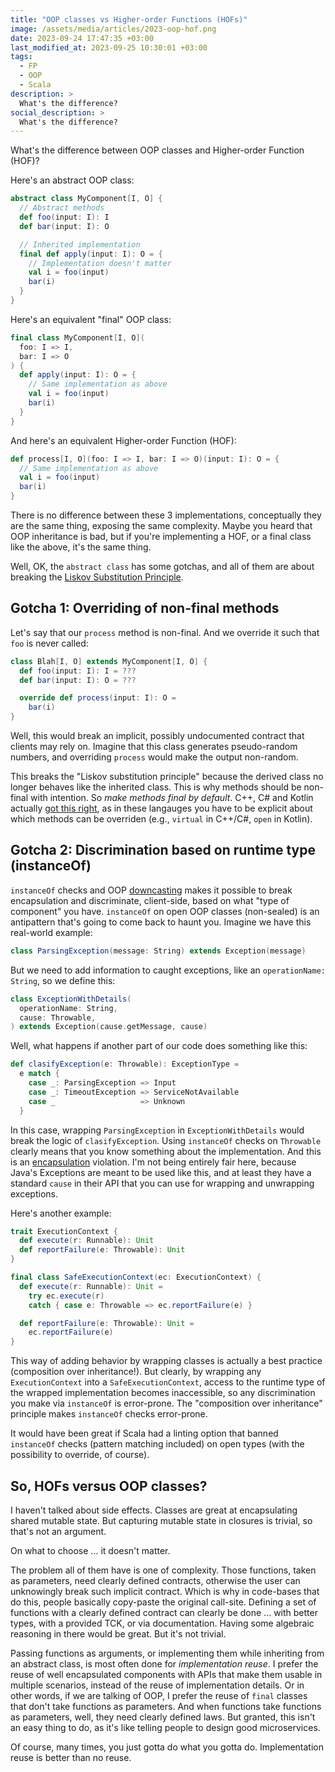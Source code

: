 ```yaml
---
title: "OOP classes vs Higher-order Functions (HOFs)"
image: /assets/media/articles/2023-oop-hof.png
date: 2023-09-24 17:47:35 +03:00
last_modified_at: 2023-09-25 10:30:01 +03:00
tags:
  - FP
  - OOP
  - Scala
description: >
  What's the difference?
social_description: >
  What's the difference?
---
```


<p class="intro">
  What's the difference between OOP classes and Higher-order Function (HOF)?
</p>

Here's an abstract OOP class:

```scala
abstract class MyComponent[I, O] {
  // Abstract methods
  def foo(input: I): I
  def bar(input: I): O

  // Inherited implementation
  final def apply(input: I): O = {
    // Implementation doesn't matter
    val i = foo(input)
    bar(i)
  }
}
```

Here's an equivalent "final" OOP class:

```scala
final class MyComponent[I, O](
  foo: I => I,
  bar: I => O
) {
  def apply(input: I): O = {
    // Same implementation as above
    val i = foo(input)
    bar(i)
  }
}
```

And here's an equivalent Higher-order Function (HOF):

```scala
def process[I, O](foo: I => I, bar: I => O)(input: I): O = {
  // Same implementation as above
  val i = foo(input)
  bar(i)
}
```

There is no difference between these 3 implementations, conceptually they are the same thing, exposing the same complexity. Maybe you heard that OOP inheritance is bad, but if you're implementing a HOF, or a final class like the above, it's the same thing.

Well, OK, the `abstract class` has some gotchas, and all of them are about breaking the [Liskov Substitution Principle](https://en.wikipedia.org/wiki/Liskov_substitution_principle).

## Gotcha 1: Overriding of non-final methods

Let's say that our `process` method is non-final. And we override it such that `foo` is never called:

```scala
class Blah[I, O] extends MyComponent[I, O] {
  def foo(input: I): I = ???
  def bar(input: I): O = ???

  override def process(input: I): O =
    bar(i)
}
```

Well, this would break an implicit, possibly undocumented contract that clients may rely on. Imagine that this class generates pseudo-random numbers, and overriding `process` would make the output non-random.

This breaks the "Liskov substitution principle" because the derived class no longer behaves like the inherited class. This is why methods should be non-final with intention. So *make methods final by default*. C++, C# and Kotlin actually [got this right](https://www.artima.com/articles/versioning-virtual-and-override), as in these langauges you have to be explicit about which methods can be overriden (e.g., `virtual` in C++/C#, `open` in Kotlin).

## Gotcha 2: Discrimination based on runtime type (instanceOf)

`instanceOf` checks and OOP [downcasting](https://en.wikipedia.org/wiki/Downcasting) makes it possible to break encapsulation and discriminate, client-side, based on what "type of component" you have. `instanceOf` on open OOP classes (non-sealed) is an antipattern that's going to come back to haunt you. Imagine we have this real-world example:

```scala
class ParsingException(message: String) extends Exception(message)
```

But we need to add information to caught exceptions, like an `operationName: String`, so we define this:

```scala
class ExceptionWithDetails(
  operationName: String,
  cause: Throwable,
) extends Exception(cause.getMessage, cause)
```

Well, what happens if another part of our code does something like this:

```scala
def clasifyException(e: Throwable): ExceptionType =
  e match {
    case _: ParsingException => Input
    case _: TimeoutException => ServiceNotAvailable
    case _                   => Unknown
  }
```

In this case, wrapping `ParsingException` in `ExceptionWithDetails` would break the logic of `clasifyException`. Using `instanceOf` checks on `Throwable` clearly means that you know something about the implementation. And this is an [encapsulation](https://en.wikipedia.org/wiki/Encapsulation_(computer_programming)) violation. I'm not being entirely fair here, because Java's Exceptions are meant to be used like this, and at least they have a standard `cause` in their API that you can use for wrapping and unwrapping exceptions.

Here's another example:

```scala
trait ExecutionContext {
  def execute(r: Runnable): Unit
  def reportFailure(e: Throwable): Unit
}

final class SafeExecutionContext(ec: ExecutionContext) {
  def execute(r: Runnable): Unit =
    try ec.execute(r)
    catch { case e: Throwable => ec.reportFailure(e) }

  def reportFailure(e: Throwable): Unit =
    ec.reportFailure(e)
}
```

This way of adding behavior by wrapping classes is actually a best practice (composition over inheritance!). But clearly, by wrapping any `ExecutionContext` into a `SafeExecutionContext`, access to the runtime type of the wrapped implementation becomes inaccessible, so any discrimination you make via `instanceOf` is error-prone. The "composition over inheritance" principle makes `instanceOf` checks error-prone.

It would have been great if Scala had a linting option that banned `instanceOf` checks (pattern matching included) on open types (with the possibility to override, of course).

## So, HOFs versus OOP classes?

I haven't talked about side effects. Classes are great at encapsulating shared mutable state. But capturing mutable state in closures is trivial, so that's not an argument.

On what to choose ... it doesn't matter.

The problem all of them have is one of complexity. Those functions, taken as parameters, need clearly defined contracts, otherwise the user can unknowingly break such implicit contract. Which is why in code-bases that do this, people basically copy-paste the original call-site. Defining a set of functions with a clearly defined contract can clearly be done ... with better types, with a provided TCK, or via documentation. Having some algebraic reasoning in there would be great. But it's not trivial.

Passing functions as arguments, or implementing them while inheriting from an abstract class, is most often done for *implementation reuse*. I prefer the reuse of well encapsulated components with APIs that make them usable in multiple scenarios, instead of the reuse of implementation details. Or in other words, if we are talking of OOP, I prefer the reuse of `final` classes that don't take functions as parameters. And when functions take functions as parameters, well, they need clearly defined laws. But granted, this isn't an easy thing to do, as it's like telling people to design good microservices.

Of course, many times, you just gotta do what you gotta do. Implementation reuse is better than no reuse.
